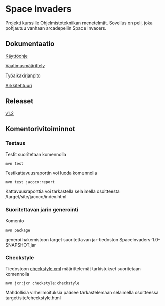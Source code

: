 # Space Invaders

Projekti kurssille Ohjelmistotekniikan menetelmät. Sovellus on peli, joka pohjautuu vanhaan arcadepeliin Space Invacers.

## Dokumentaatio

[Käyttöohje](https://github.com/Pate1337/otm-harjoitustyo/blob/master/harjoitustyo/documentation/kayttoohje.md)

[Vaatimusmäärittely](https://github.com/Pate1337/otm-harjoitustyo/blob/master/harjoitustyo/documentation/vaatimusmaarittely.md)

[Työaikakirjanpito](https://github.com/Pate1337/otm-harjoitustyo/blob/master/harjoitustyo/documentation/tuntikirjanpito.md)

[Arkkitehtuuri](https://github.com/Pate1337/otm-harjoitustyo/blob/master/harjoitustyo/documentation/arkkitehtuuri.md)

## Releaset

[v1.2](https://github.com/Pate1337/otm-harjoitustyo/releases/tag/v1.2)

## Komentorivitoiminnot

### Testaus
Testit suoritetaan komennolla
```
mvn test
```
Testikattavuusraportin voi luoda komennolla
```
mvn test jacoco:report
```
Kattavuusraporttia voi tarkastella selaimella osoitteesta  /target/site/jacoco/index.html

### Suoritettavan jarin generointi
Komento
```
mvn package
```
generoi hakemistoon target suoritettavan jar-tiedoston SpaceInvaders-1.0-SNAPSHOT.jar

### Checkstyle
Tiedostoon [checkstyle.xml](https://github.com/Pate1337/otm-harjoitustyo/blob/master/SpaceInvaders/checkstyle.xml) määrittelemät tarkistukset suoritetaan komennolla
```
mvn jxr:jxr checkstyle:checkstyle
```
Mahdollisia virheilmoituksia pääsee tarkastelemaan selaimella osoitteessa target/site/checkstyle.html
